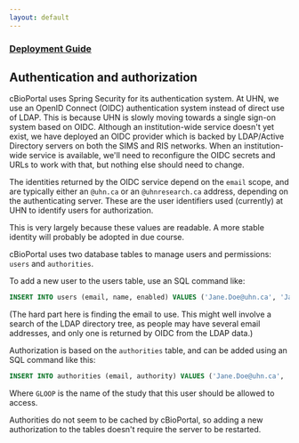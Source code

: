 ```yaml
---
layout: default
---
```


### [Deployment Guide](deployment-guide.html)

## Authentication and authorization

cBioPortal uses Spring Security for its authentication system. At UHN, we use an OpenID Connect (OIDC) authentication system instead of direct use of LDAP. This is because UHN is slowly moving towards a single sign-on system based on OIDC. Although an institution-wide service doesn't yet exist, we have deployed an OIDC provider which is backed by LDAP/Active Directory servers on both the SIMS and RIS networks. When an institution-wide service is available, we'll need to reconfigure the OIDC secrets and URLs to work with that, but nothing else should need to change.

The identities returned by the OIDC service depend on the `email` scope, and are typically either an `@uhn.ca` or an `@uhnresearch.ca` address, depending on the authenticating server. These are the user identifiers used (currently) at UHN to identify users for authorization.

This is very largely because these values are readable. A more stable identity will probably be adopted in due course.

cBioPortal uses two database tables to manage users and permissions: `users` and `authorities`.

To add a new user to the users table, use an SQL command like:

```SQL
INSERT INTO users (email, name, enabled) VALUES ('Jane.Doe@uhn.ca', 'Jane Doe', 1);
```

(The hard part here is finding the email to use. This might well involve a search of the LDAP directory tree, as people may have several email addresses, and only one is returned by OIDC from the LDAP data.)

Authorization is based on the `authorities` table, and can be added using an SQL command like this:

```SQL
INSERT INTO authorities (email, authority) VALUES ('Jane.Doe@uhn.ca', 'BIOPORTAL AT UHN:GLOOP');
```

Where `GLOOP` is the name of the study that this user should be allowed to access.

Authorities do not seem to be cached by cBioPortal, so adding a new authorization to the tables doesn't require the server to be restarted.

